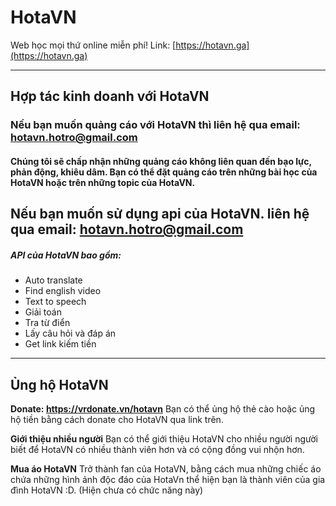 # HotaVN
Web học mọi thứ online miễn phí!
Link: [https://hotavn.ga](https://hotavn.ga)

---

## Hợp tác kinh doanh với HotaVN

### Nếu bạn muốn quảng cáo với HotaVN thì liên hệ qua email: hotavn.hotro@gmail.com

#### Chúng tôi sẽ chấp nhận những quảng cáo không liên quan đến bạo lực, phản động, khiêu dâm. Bạn có thể đặt quảng cáo trên những bài học của HotaVN hoặc trên những topic của HotaVN.

## Nếu bạn muốn sử dụng api của HotaVN. liên hệ qua email: hotavn.hotro@gmail.com

##### API của HotaVN bao gồm:
+ Auto translate
+ Find english video
+ Text to speech
+ Giải toán
+ Tra từ điển
+ Lấy câu hỏi và đáp án
+ Get link kiếm tiền

---

## Ủng hộ HotaVN

**Donate: https://vrdonate.vn/hotavn**
Bạn có thể ủng hộ thẻ cào hoặc ủng hộ tiền bằng cách donate cho HotaVN qua link trên.

**Giới thiệu nhiều người**
Bạn có thể giới thiệu HotaVN cho nhiều người người biết để HotaVN có nhiều thành viên hơn và có cộng đồng vui nhộn hơn.

**Mua áo HotaVN**
Trở thành fan của HotaVN, bằng cách mua những chiếc áo chứa những hình ảnh độc đáo của HotaVn thể hiện bạn là thành viên của gia đình HotaVN :D. (Hiện chưa có chức năng này)
